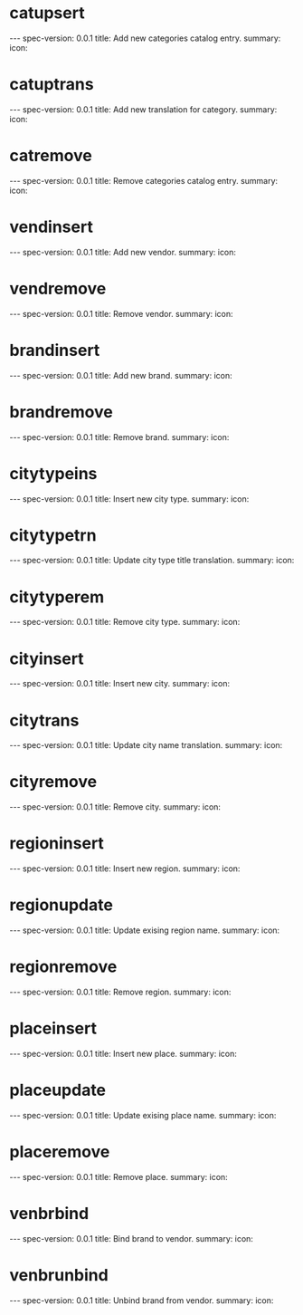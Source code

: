 


<h1 class="contract">catupsert</h1>
---
spec-version: 0.0.1
title: Add new categories catalog entry.
summary:
icon:

<h1 class="contract">catuptrans</h1>
---
spec-version: 0.0.1
title: Add new translation for category.
summary:
icon:

<h1 class="contract">catremove</h1>
---
spec-version: 0.0.1
title: Remove categories catalog entry.
summary:
icon:

<h1 class="contract">vendinsert</h1>
---
spec-version: 0.0.1
title: Add new vendor.
summary:
icon:

<h1 class="contract">vendremove</h1>
---
spec-version: 0.0.1
title: Remove vendor.
summary:
icon:

<h1 class="contract">brandinsert</h1>
---
spec-version: 0.0.1
title: Add new brand.
summary:
icon:

<h1 class="contract">brandremove</h1>
---
spec-version: 0.0.1
title: Remove brand.
summary:
icon:

<h1 class="contract">citytypeins</h1>
---
spec-version: 0.0.1
title: Insert new city type.
summary:
icon:

<h1 class="contract">citytypetrn</h1>
---
spec-version: 0.0.1
title: Update city type title translation.
summary:
icon:

<h1 class="contract">citytyperem</h1>
---
spec-version: 0.0.1
title: Remove city type.
summary:
icon:

<h1 class="contract">cityinsert</h1>
---
spec-version: 0.0.1
title: Insert new city.
summary:
icon:

<h1 class="contract">citytrans</h1>
---
spec-version: 0.0.1
title: Update city name translation.
summary:
icon:

<h1 class="contract">cityremove</h1>
---
spec-version: 0.0.1
title: Remove city.
summary:
icon:

<h1 class="contract">regioninsert</h1>
---
spec-version: 0.0.1
title: Insert new region.
summary:
icon:

<h1 class="contract">regionupdate</h1>
---
spec-version: 0.0.1
title: Update exising region name.
summary:
icon:

<h1 class="contract">regionremove</h1>
---
spec-version: 0.0.1
title: Remove region.
summary:
icon:

<h1 class="contract">placeinsert</h1>
---
spec-version: 0.0.1
title: Insert new place.
summary:
icon:

<h1 class="contract">placeupdate</h1>
---
spec-version: 0.0.1
title: Update exising place name.
summary:
icon:

<h1 class="contract">placeremove</h1>
---
spec-version: 0.0.1
title: Remove place.
summary:
icon:

<h1 class="contract">venbrbind</h1>
---
spec-version: 0.0.1
title: Bind brand to vendor.
summary:
icon:

<h1 class="contract">venbrunbind</h1>
---
spec-version: 0.0.1
title: Unbind brand from vendor.
summary:
icon:
